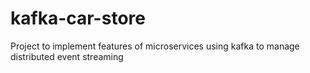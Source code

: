 # kafka-car-store
Project to implement features of microservices using kafka to manage distributed event streaming
